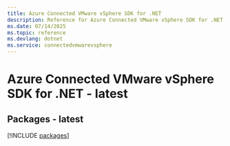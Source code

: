 ```yaml
---
title: Azure Connected VMware vSphere SDK for .NET
description: Reference for Azure Connected VMware vSphere SDK for .NET
ms.date: 07/14/2025
ms.topic: reference
ms.devlang: dotnet
ms.service: connectedvmwarevsphere
---
```

# Azure Connected VMware vSphere SDK for .NET - latest
## Packages - latest
[!INCLUDE [packages](connected-vmware-vsphere-index.md)]